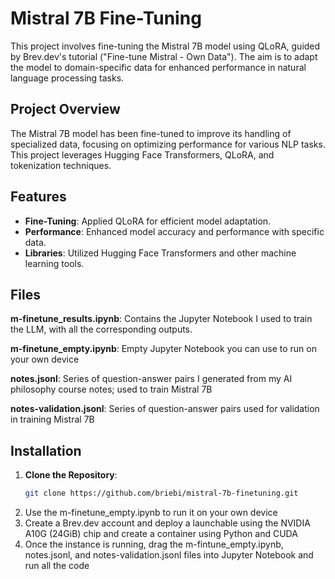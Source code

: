 # Mistral 7B Fine-Tuning

This project involves fine-tuning the Mistral 7B model using QLoRA, guided by Brev.dev's tutorial ("Fine-tune Mistral - Own Data"). The aim is to adapt the model to domain-specific data for enhanced performance in natural language processing tasks.

## Project Overview

The Mistral 7B model has been fine-tuned to improve its handling of specialized data, focusing on optimizing performance for various NLP tasks. This project leverages Hugging Face Transformers, QLoRA, and tokenization techniques.

## Features

- **Fine-Tuning**: Applied QLoRA for efficient model adaptation.
- **Performance**: Enhanced model accuracy and performance with specific data.
- **Libraries**: Utilized Hugging Face Transformers and other machine learning tools.

## Files

**m-finetune_results.ipynb**: Contains the Jupyter Notebook I used to train the LLM, with all the corresponding outputs.

**m-finetune_empty.ipynb**: Empty Jupyter Notebook you can use to run on your own device

**notes.jsonl**: Series of question-answer pairs I generated from my AI philosophy course notes; used to train Mistral 7B

**notes-validation.jsonl**: Series of question-answer pairs used for validation in training Mistral 7B

## Installation

1. **Clone the Repository**:
   ```bash
   git clone https://github.com/briebi/mistral-7b-finetuning.git
2. Use the m-finetune_empty.ipynb to run it on your own device
3. Create a Brev.dev account and deploy a launchable using the NVIDIA A10G (24GiB) chip and create a container using Python and CUDA
4. Once the instance is running, drag the m-fintune_empty.ipynb, notes.jsonl, and notes-validation.jsonl files into Jupyter Notebook and run all the code
